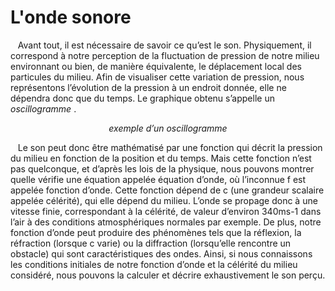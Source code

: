 # L'onde sonore


<p>&nbsp;&nbsp;
	Avant tout, il est nécessaire de savoir ce qu’est le son. Physiquement, il correspond à notre perception de la fluctuation de pression de notre milieu environnant ou bien, de manière équivalente, le déplacement local des particules du milieu. Afin de visualiser cette variation de pression, nous représentons l’évolution de la pression à un endroit donnée, elle ne dépendra donc que du temps. Le graphique obtenu s’appelle un
	<em>
		 oscillogramme
	</em>
	.
</p>
<p style="text-align: center;">
	<em>
		 exemple d’un oscillogramme
	</em>
</p>
<p>&nbsp;&nbsp;
	 Le son peut donc être mathématisé par une fonction qui décrit la pression du milieu en fonction de la position et du temps. Mais cette fonction n’est pas quelconque, et d’après les lois de la physique, nous pouvons montrer quelle vérifie une équation appelée équation d’onde, où l’inconnue f est appelée fonction d’onde. Cette fonction dépend de c (une grandeur scalaire appelée célérité), qui elle dépend du milieu. L’onde se propage donc à une vitesse finie, correspondant à la célérité, de valeur d’environ 340ms-1 dans l’air à des conditions atmosphériques normales par exemple. De plus, notre fonction d’onde peut produire des phénomènes tels que la réflexion, la réfraction (lorsque c varie) ou la diffraction (lorsqu’elle rencontre un obstacle) qui sont caractéristiques des ondes. Ainsi, si nous connaissons les conditions initiales de notre fonction d’onde et la célérité du milieu considéré, nous pouvons la calculer et décrire exhaustivement le son perçu.
</p>
